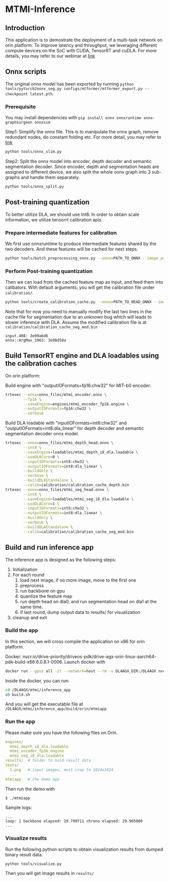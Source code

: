 # MTMI-Inference
## Introduction
This application is to demostrate the deployment of a multi-task network on orin platform. 
To improve latency and throughput, we leveraging different compute devices on the SoC with CUDA, TensorRT and cuDLA.
For more details, you may refer to our webinar at [link](https://info.nvidia.com/autonomous-vehicle-multi-task-model-Inference.html)

## Onnx scripts

The original onnx model has been exported by running `python tools/pytorch2onnx_seg.py configs/mtformer/mtformer_export.py --checkpoint latest.pth`.

### Prerequisite
You may install dependencies with `pip install onnx onnxruntime onnx-graphsurgeon onnxsim`

Step1: Simplify the onnx file. This is to manipulate the onnx graph, remove redundant nodes, do constant folding etc. For more detail, you may refer to [link](https://github.com/daquexian/onnx-simplifier)
```bash
python tools/onnx_slim.py
```

Step2: Split the onnx model into encoder, depth decoder and semantic segmentation decoder. Since encoder, depth and segmentation heads are assigned to different device, we also split the whole onnx graph into 3 sub-graphs and handle them separately.
```bash
python tools/onnx_split.py
```

## Post-training quantization

To better utilize DLA, we should use Int8. 
In order to obtain scale information, we utilize tensorrt calibration apis.

### Prepare intermediate features for calibration
We first use onnxruntime to produce intermediate features shared by the two decoders. And these features will be cached for next steps.
```bash
python tools/batch_preprocessing_onnx.py --onnx=PATH_TO_ONNX --image_path=PATH_TO_IMAGE_FILES --output_path=PATH_TO_SAVE_INTERMEDIATE_FEATURES
```

### Perform Post-training quantization
Then we can load from the cached feature map as input, and feed them into calibators.
With default arguments, you will get the calibration file under `calibration/`.

```bash
python tools/create_calibration_cache.py --onnx=PATH_TO_HEAD_ONNX --image-path=PATH_TO_IMAGE_FILES --output-path=PATH_TO_SAVE_ENGINES --cache-path=PATH_TO_SAVE_CALIBRATION_FILES
```

Note that for now you need to manually modify the last two lines in the cache file for segmentation due to an unknown bug which will leads to slower inference with DLA. Assume the modified calibration file is at `calibration/calibration_cache_seg_mod.bin`
```
input.408: 3e99a6d6
onnx::ArgMax_1963: 3e98d50a
```

## Build TensorRT engine and DLA loadables using the calibration caches
On orin platform:

Build engine with "outputIOFormats=fp16:chw32" for MIT-b0 encoder:
```bash
trtexec --onnx=onnx_files/mtmi_encoder.onnx \
        --fp16 \
        --saveEngine=engines/mtmi_encoder_fp16.engine \
        --outputIOFormats=fp16:chw32 \
        --verbose
```

Build DLA loadable with "inputIOFormats=int8:chw32" and "outputIOFormats=int8:dla_linear" for depth decoder and semantic segmentation decoder onnx model.
```bash
trtexec --onnx=onnx_files/mtmi_depth_head.onnx \
        --int8 \
        --saveEngine=loadables/mtmi_depth_i8_dla.loadable \
        --useDLACore=0 \
        --inputIOFormats=int8:chw32 \
        --outputIOFormats=int8:dla_linear \
        --buildOnly \
        --verbose \
        --buildDLAStandalone \
        --calib=calibration/calibration_cache_depth.bin
trtexec --onnx=onnx_files/mtmi_seg_head.onnx \
        --int8 \
        --saveEngine=loadables/mtmi_seg_i8_dla.loadable \
        --useDLACore=1 \
        --inputIOFormats=int8:chw32 \
        --outputIOFormats=int8:dla_linear \
        --buildOnly \
        --verbose \
        --buildDLAStandalone \
        --calib=calibration/calibration_cache_seg_mod.bin
```

## Build and run inference app
The inference app is designed as the following steps:
1. Initialization
2. For each round
    1. load next image, if no more image, move to the first one
    2. preprocess
    3. run backbone on gpu
    4. quantize the feature map
    5. run depth head on dla0, and run segmentation head on dla1 at the same time.
    6. if last round, dump output data to results/ for visualization
3. cleanup and exit

### Build the app
In this section, we will cross compile the application on x86 for orin platform.

Docker: nvcr.io/drive-priority/driveos-pdk/drive-agx-orin-linux-aarch64-pdk-build-x86:6.0.8.1-0006.
Launch docker with 
```bash
docker run --gpus all -it --network=host --rm -v DL4AGX_DIR:/DL4AGX nvcr.io/drive-priority/driveos-pdk/drive-agx-orin-linux-aarch64-pdk-build-x86:6.0.8.1-0006
```
Inside the docker, you can run:
```bash
cd /DL4AGX/mtmi/inference_app
sh build.sh
```
And you will get the executable file at `/DL4AGX/mtmi/inference_app/build/orin/mtmiapp`

### Run the app
Please make sure you have the following files on Orin.
```yaml
engines/
  mtmi_depth_i8_dla.loadable
  mtmi_encoder_fp16.engine
  mtmi_seg_i8_dla.loadable
results/  # folder to hold result data
tests/
  1.png   # input images, must crop to 1024x1024
  ...
mtmiapp   # the demo app
```

Then run the demo with
```bash
$ ./mtmiapp
```

Sample logs:
```
...
loop: 1 backbone elapsed: 29.799711 chrono elapsed: 29.965000
...
```

### Visualize results
Run the following python scripts to obtain visualization results from dumped binary result data.
```
python tools/visualize.py
```
Then you will get image results in `results/`

